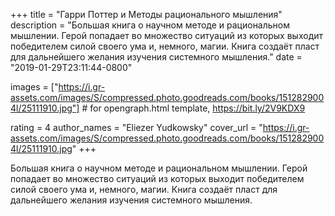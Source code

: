 
+++
title = "Гарри Поттер и Методы рационального мышления"
description = "Большая книга о научном методе и рациональном мышлении. Герой попадает во множество ситуаций из которых выходит победителем силой своего ума и, немного, магии. Книга создаёт пласт для дальнейшего желания изучения системного мышления."
date = "2019-01-29T23:11:44-0800"

images = ["https://i.gr-assets.com/images/S/compressed.photo.goodreads.com/books/1512829004l/25111910.jpg"]  # for opengraph.html template, https://bit.ly/2V9KDX9

rating = 4
author_names = "Eliezer Yudkowsky"
cover_url = "https://i.gr-assets.com/images/S/compressed.photo.goodreads.com/books/1512829004l/25111910.jpg"
+++

Большая книга о научном методе и рациональном мышлении. Герой попадает во множество ситуаций из которых выходит победителем силой своего ума и, немного, магии. Книга создаёт пласт для дальнейшего желания изучения системного мышления.
